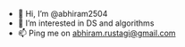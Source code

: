 - 👋 Hi, I’m @abhiram2504
- 👀 I’m interested in DS and algorithms
- 📫 Ping me on abhiram.rustagi@gmail.com
